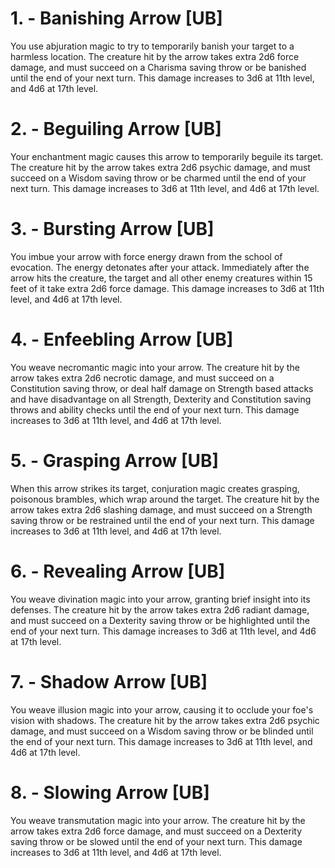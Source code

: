 # 1. - Banishing Arrow [UB]

You use abjuration magic to try to temporarily banish your target to a harmless location. The creature hit by the arrow takes extra 2d6 force damage, and must succeed on a Charisma saving throw or be banished until the end of your next turn. This damage increases to 3d6 at 11th level, and 4d6 at 17th level.

# 2. - Beguiling Arrow [UB]

Your enchantment magic causes this arrow to temporarily beguile its target. The creature hit by the arrow takes extra 2d6 psychic damage, and must succeed on a Wisdom saving throw or be charmed until the end of your next turn. This damage increases to 3d6 at 11th level, and 4d6 at 17th level.

# 3. - Bursting Arrow [UB]

You imbue your arrow with force energy drawn from the school of evocation. The energy detonates after your attack. Immediately after the arrow hits the creature, the target and all other enemy creatures within 15 feet of it take extra 2d6 force damage. This damage increases to 3d6 at 11th level, and 4d6 at 17th level.

# 4. - Enfeebling Arrow [UB]

You weave necromantic magic into your arrow. The creature hit by the arrow takes extra 2d6 necrotic damage, and must succeed on a Constitution saving throw, or deal half damage on Strength based attacks and have disadvantage on all Strength, Dexterity and Constitution saving throws and ability checks until the end of your next turn. This damage increases to 3d6 at 11th level, and 4d6 at 17th level.

# 5. - Grasping Arrow [UB]

When this arrow strikes its target, conjuration magic creates grasping, poisonous brambles, which wrap around the target. The creature hit by the arrow takes extra 2d6 slashing damage, and must succeed on a Strength saving throw or be restrained until the end of your next turn. This damage increases to 3d6 at 11th level, and 4d6 at 17th level.

# 6. - Revealing Arrow [UB]

You weave divination magic into your arrow, granting brief insight into its defenses. The creature hit by the arrow takes extra 2d6 radiant damage, and must succeed on a Dexterity saving throw or be highlighted until the end of your next turn. This damage increases to 3d6 at 11th level, and 4d6 at 17th level.

# 7. - Shadow Arrow [UB]

You weave illusion magic into your arrow, causing it to occlude your foe's vision with shadows. The creature hit by the arrow takes extra 2d6 psychic damage, and must succeed on a Wisdom saving throw or be blinded until the end of your next turn. This damage increases to 3d6 at 11th level, and 4d6 at 17th level.

# 8. - Slowing Arrow [UB]

You weave transmutation magic into your arrow. The creature hit by the arrow takes extra 2d6 force damage, and must succeed on a Dexterity saving throw or be slowed until the end of your next turn. This damage increases to 3d6 at 11th level, and 4d6 at 17th level.


